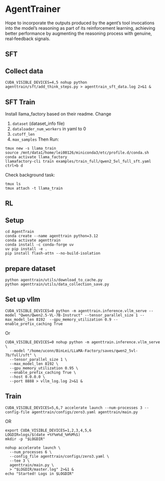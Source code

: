 # AgentTrainer
Hope to incorporate the outputs produced by the agent’s tool invocations into the model’s reasoning as part of its reinforcement learning, achieving better performance by augmenting the reasoning process with genuine, real‐feedback signals.

## SFT

## Collect data
```
CUDA_VISIBLE_DEVICES=4,5 nohup python agenttrain/sft/add_think_steps.py > agenttrain_sft_data.log 2>&1 &
```

## SFT Train
Install llama_factory based on their readme. Change 
1. `dataset` (dataset_info file) 
2. `dataloader_num_workers` in yaml to 0
3. `cutoff_len`
4. `max_samples`
Then Run:
```
tmux new -s llama_train
source /mnt/data1/home/lei00126/miniconda3/etc/profile.d/conda.sh
conda activate llama_factory
llamafactory-cli train examples/train_full/qwen2_5vl_full_sft.yaml
ctrl+b d 
```

Check background task:
```
tmux ls
tmux attach -t llama_train
```




## RL

## Setup 

```
cd AgentTrain
conda create --name agenttrain python=3.12
conda activate agenttrain
conda install -c conda-forge uv
uv pip install -e .
pip install flash-attn --no-build-isolation
```

## prepare dataset
```
python agenttrain/utils/download_to_cache.py
python agenttrain/utils/data_collection_save.py
```


## Set up vllm

```
CUDA_VISIBLE_DEVICES=0 python -m agenttrain.inference.vllm_serve --model "Qwen/Qwen2.5-VL-7B-Instruct" --tensor_parallel_size 1 --max_model_len 8192  --gpu_memory_utilization 0.9 --enable_prefix_caching True
```

Or

```
CUDA_VISIBLE_DEVICES=0 nohup python -m agenttrain.inference.vllm_serve \
  --model "/home/uconn/BinLei/LLaMA-Factory/saves/qwen2_5vl-7b/full/sft" \
  --tensor_parallel_size 1 \
  --max_model_len 8192 \
  --gpu_memory_utilization 0.95 \
  --enable_prefix_caching True \
  --host 0.0.0.0 \
  --port 8888 > vllm_log.log 2>&1 &
```

## Train

```
CUDA_VISIBLE_DEVICES=5,6,7 accelerate launch --num-processes 3 --config-file agenttrain/configs/zero3.yaml agenttrain/main.py
```
OR

```
export CUDA_VISIBLE_DEVICES=1,2,3,4,5,6
LOGDIR=logs/$(date +%Y%m%d_%H%M%S)
mkdir -p "$LOGDIR"

nohup accelerate launch \
  --num_processes 6 \
  --config_file agenttrain/configs/zero3.yaml \
  --tee 3 \
  agenttrain/main.py \
  > "$LOGDIR/master.log" 2>&1 &
echo "Started! Logs in $LOGDIR"
```